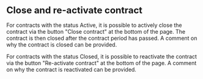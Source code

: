<style> 
h1 { font-size:24px; } 
h2 { font-size:22px; } 
h3 { font-size:20px; } 
h4 { font-size:18px; } 
h5 { font-size:16px; }  
table th { font-size:14px !important; text-align:left !important; }
table td { font-size:14px !important; text-align:left !important; }
</style>

# Close and re-activate contract

For contracts with the status Active, it is possible to actively close the contract via the button "Close contract" at the bottom of the page. The contract is then closed after the contract period has passed. A comment on why the contract is closed can be provided.

For contracts with the status Closed, it is possible to reactivate the contract via the button "Re-activate contract" at the bottom of the page. A comment on why the contract is reactivated can be provided.
















